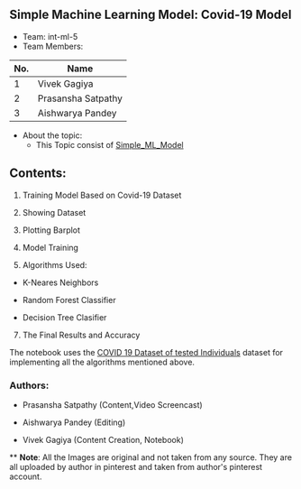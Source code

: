  ## Simple Machine Learning Model: Covid-19 Model

* Team: int-ml-5
 * Team Members:
 
| No. | Name |
-----|-------
1    | Vivek Gagiya
2    | Prasansha Satpathy
3    | Aishwarya Pandey


* About the topic:
    * This Topic consist of [Simple_ML_Model](https://github.com/Sara-cos/Intern-Work/blob/main/int-ml-5/Simple_ML_Model%20(Covid%2019%20model)/Simple%20ML%20Model.md)
    
## **Contents:**
    
 1.  Training Model Based on Covid-19 Dataset
 
 2. Showing Dataset
 
 3.  Plotting Barplot
 
 4.  Model Training
 
 5.  Algorithms Used:
   
 - K-Neares Neighbors
 
 - Random Forest Classifier
 
 - Decision Tree Clasifier
 
 7.  The Final Results and Accuracy
 
 
 
 The notebook uses the [COVID 19 Dataset of tested Individuals](https://github.com/Sara-cos/Intern-Work/blob/main/int-ml-5/Simple_ML_Model%20(Covid%2019%20model)/corona_tested_individuals_ver_006.english.csv) dataset for implementing all the algorithms mentioned above.
 
 

### Authors:

 * Prasansha Satpathy (Content,Video Screencast)

 * Aishwarya Pandey (Editing)

 * Vivek Gagiya (Content Creation, Notebook)


** **Note**: All the Images are original and not taken from any source. They are all uploaded by author in pinterest and taken from author's pinterest account.
